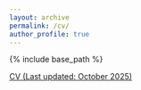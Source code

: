 ```yaml
---
layout: archive
permalink: /cv/
author_profile: true
---
```


{% include base_path %}


<a href="https://kotaro-fujisaki.github.io/files/CV_Oct2025.pdf" target="_blank">CV (Last updated: October 2025)</a>

